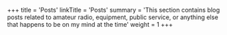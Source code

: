 +++
title = 'Posts'
linkTitle = 'Posts'
summary = 'This section contains blog posts related to amateur radio, equipment, public service, or anything else that happens to be on my mind at the time'
weight = 1
+++